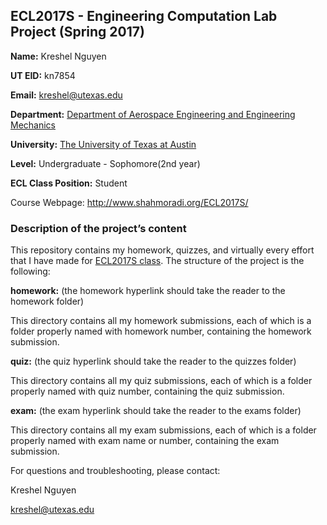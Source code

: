 ## ECL2017S - Engineering Computation Lab Project (Spring 2017)

**Name:** Kreshel Nguyen

**UT EID:** kn7854

**Email:** kreshel@utexas.edu

**Department:** [Department of Aerospace Engineering and Engineering Mechanics](http://www.ae.utexas.edu)

**University:** [The University of Texas at Austin](http://www.utexas.edu)

**Level:** Undergraduate - Sophomore(2nd year)

**ECL Class Position:** Student

Course Webpage: http://www.shahmoradi.org/ECL2017S/

### **Description of the project’s content**

This repository contains my homework, quizzes, and virtually every effort that I have made for [ECL2017S class](http://www.shahmoradi.org/ECL2017S/). The structure of the project is the following:

**homework:** (the homework hyperlink should take the reader to the homework folder)

This directory contains all my homework submissions, each of which is a folder properly named with homework number, containing the homework submission.

**quiz:** (the quiz hyperlink should take the reader to the quizzes folder)

This directory contains all my quiz submissions, each of which is a folder properly named with quiz number, containing the quiz submission.

**exam:** (the exam hyperlink should take the reader to the exams folder)

This directory contains all my exam submissions, each of which is a folder properly named with exam name or number, containing the exam submission.

For questions and troubleshooting, please contact:

Kreshel Nguyen

kreshel@utexas.edu
